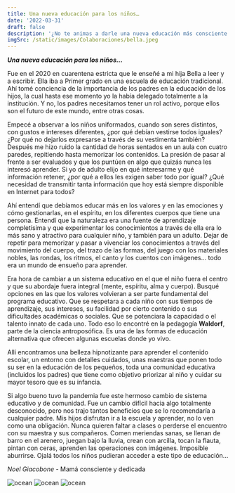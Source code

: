 ```yaml
---
title: Una nueva educación para los niños…
date: '2022-03-31'
draft: false
description: '¿No te animas a darle una nueva educación más consciente a tus hijos? No tengas miedo, es el futuro... y Noel nos comparte su experiencia'
imgSrc: /static/images/Colaboraciones/bella.jpeg
---
```






***Una nueva educación para los niños…***

Fue en el 2020 en cuarentena estricta que le enseñé a mi hija Bella a leer y a escribir. Ella iba a Primer grado en una escuela de educación tradicional. Ahí tomé conciencia de la importancia de los padres en la educación de los hijos, la cual hasta ese momento yo la había delegado totalmente a la institución. Y no, los padres necesitamos tener un rol activo, porque ellos son el futuro de este mundo, entre otras cosas. 


Empecé a observar a los niños uniformados, cuando son seres distintos, con gustos e intereses diferentes, ¿por qué debían vestirse todos iguales? ¿Por qué no dejarlos expresarse a través de su vestimenta también? Después me hizo ruido la cantidad de horas sentados en un aula con cuatro paredes, repitiendo hasta memorizar los contenidos. La presión de pasar al frente a ser evaluados y que los puntúen en algo que quizás nunca les interesó aprender. Si yo de adulto elijo en qué interesarme y qué información retener, ¿por qué a ellos les exigen saber todo por igual? ¿Qué necesidad de transmitir tanta información que hoy está siempre disponible en Internet para todos?


Ahí entendí que debíamos educar más en los valores y en las emociones y cómo gestionarlas, en el espíritu, en los diferentes cuerpos que tiene una persona. Entendí que la naturaleza era una fuente de aprendizaje completísima y que experimentar los conocimientos a través de ella era lo más sano y atractivo para cualquier niño, y también para un adulto. Dejar de repetir para memorizar y pasar a vivenciar los conocimientos a través del movimiento del cuerpo, del trazo de las formas, del juego con los materiales nobles, las rondas, los ritmos, el canto y los cuentos con imágenes… todo era un mundo de ensueño para aprender.


Era hora de cambiar a un sistema educativo en el que el niño fuera el centro y que su abordaje fuera integral (mente, espíritu, alma y cuerpo). Busqué opciones en las que los valores volvieran a ser parte fundamental del programa educativo. Que se respetara a cada niño con sus tiempos de aprendizaje, sus intereses, su facilidad por cierto contenido o sus dificultades académicas o sociales. Que se potenciara la capacidad o el talento innato de cada uno. Todo eso lo encontré en la pedagogía **Waldorf**, parte de la ciencia antroposófica. Es una de las formas de educación alternativa que ofrecen algunas escuelas donde yo vivo.


Allí encontramos una belleza hipnotizante para aprender el contenido escolar, un entorno con detalles cuidados, unas maestras que ponen todo su ser en la educación de los pequeños, toda una comunidad educativa (incluidos los padres) que tiene como objetivo priorizar al niño y cuidar su mayor tesoro que es su infancia. 


Si algo bueno tuvo la pandemia fue este hermoso cambio de sistema educativo y de comunidad. Fue un cambio difícil hacia algo totalmente desconocido, pero nos trajo tantos beneficios que se lo recomendaría a cualquier padre. Mis hijos disfrutan ir a la escuela y aprender, no lo ven como una obligación. Nunca quieren faltar a clases o perderse el encuentro con su maestra y sus compañeros. Comen meriendas sanas, se llenan de barro en el arenero, juegan bajo la lluvia, crean con arcilla, tocan la flauta, pintan con ceras, aprenden las operaciones con imágenes. Imposible aburrirse. Ojalá todos los niños pudieran acceder a este tipo de educación... 

*Noel Giacobone* - Mamá consciente y dedicada


<Image alt="ocean" src="/static/images/Colaboraciones/escuela1.jpeg" width={300} height={450} />

<Image alt="ocean" src="/static/images/Colaboraciones/escuela3.jpeg" width={320} height={450} />

<Image alt="ocean" src="/static/images/Colaboraciones/escuela2.jpeg" width={450} height={300} />

